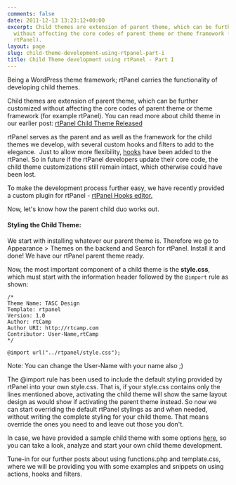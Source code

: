 ```yaml
---
comments: false
date: 2011-12-13 13:23:12+00:00
excerpt: Child themes are extension of parent theme, which can be further customized
  without affecting the core codes of parent theme or theme framework (for example
  rtPanel).
layout: page
slug: child-theme-development-using-rtpanel-part-i
title: Child Theme development using rtPanel - Part I
---
```


Being a WordPress theme framework; rtPanel carries the functionality of developing child themes.

Child themes are extension of parent theme, which can be further customized without affecting the core codes of parent theme or theme framework (for example rtPanel). You can read more about child theme in our earlier post: [rtPanel Child Theme Released](https://rtcamp.com/blog/child-theme-rtpanel/)

rtPanel serves as the parent and as well as the framework for the child themes we develop, with several custom hooks and filters to add to the elegance.  Just to allow more flexibility, [hooks](https://rtcamp.com/rtpanel/docs/developer/#rtpanel-hooks) have been added to the rtPanel. So in future if the rtPanel developers update their core code, the child theme customizations still remain intact, which otherwise could have been lost.

To make the development process further easy, we have recently provided a custom plugin for rtPanel - [rtPanel Hooks editor.](https://rtcamp.com/blog/rtpanel-hooks-editor/)

Now, let's know how the parent child duo works out.


#### Styling the Child Theme:


We start with installing whatever our parent theme is. Therefore we go to Appearance > Themes on the backend and Search for rtPanel. Install it and done! We have our rtPanel parent theme ready.

Now, the most important component of a child theme is the **style.css**, which must start with the information header followed by the `@import` rule as shown:

    
    /*
    Theme Name: TASC Design
    Template: rtpanel
    Version: 1.0
    Author: rtCamp
    Author URI: http://rtcamp.com
    Contributor: User-Name,rtCamp
    */
    
    @import url("../rtpanel/style.css");


Note: You can change the User-Name with your name also ;)

The @import rule has been used to include the default styling provided by rtPanel into your own style.css. That is, if your style.css contains only the lines mentioned above, activating the child theme will show the same layout design as would show if activating the parent theme instead. So now we can start overriding the default rtPanel stylings as and when needed, without writing the complete styling for your child theme. That means override the ones you need to and leave out those you don't.

In case, we have provided a sample child theme with some options [here](https://github.com/rtCamp/rtpanel-child-theme/downloads), so you can take a look, analyze and start your own child theme development.

Tune-in for our further posts about using functions.php and template.css, where we will be providing you with some examples and snippets on using actions, hooks and filters.
